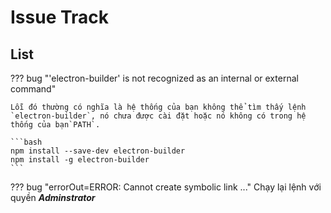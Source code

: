 # Issue Track

## List

??? bug "'electron-builder' is not recognized as an internal or external command"

    Lỗi đó thường có nghĩa là hệ thống của bạn không thể tìm thấy lệnh `electron-builder`, nó chưa được cài đặt hoặc nó không có trong hệ thống của bạn`PATH`.

    ```bash
    npm install --save-dev electron-builder
    npm install -g electron-builder
    ```

??? bug "errorOut=ERROR: Cannot create symbolic link ..."
    Chạy lại lệnh với quyền ___Adminstrator___